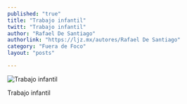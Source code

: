 ```yaml
---
published: "true"
title: "Trabajo infantil"
twitt: "Trabajo infantil"
author: "Rafael De Santiago"
authorlink: "https://ljz.mx/autores/Rafael De Santiago"
category: "Fuera de Foco"
layout: "posts"

---
```


![Trabajo infantil](http://i.imgur.com/kh5PIjKm.jpg)

Trabajo infantil
